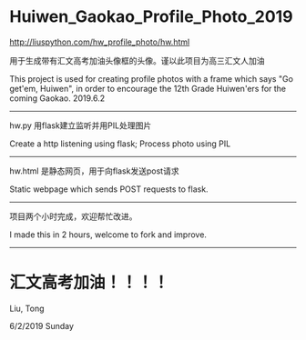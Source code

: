 # Huiwen_Gaokao_Profile_Photo_2019

http://liuspython.com/hw_profile_photo/hw.html

用于生成带有汇文高考加油头像框的头像。谨以此项目为高三汇文人加油

This project is used for creating profile photos with a frame which says "Go get'em, Huiwen", in order to encourage the 12th Grade Huiwen'ers for the coming Gaokao.  2019.6.2

---

hw.py 用flask建立监听并用PIL处理图片

Create a http listening using flask; Process photo using PIL

---

hw.html 是静态网页，用于向flask发送post请求

Static webpage which sends POST requests to flask.

---

项目两个小时完成，欢迎帮忙改进。

I made this in 2 hours, welcome to fork and improve.

---

# 汇文高考加油！！！！

Liu, Tong

6/2/2019 Sunday
